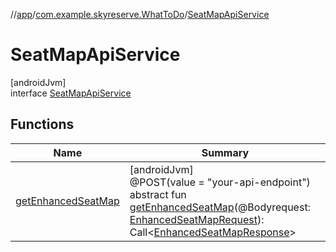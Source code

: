 //[app](../../../index.md)/[com.example.skyreserve.WhatToDo](../index.md)/[SeatMapApiService](index.md)

# SeatMapApiService

[androidJvm]\
interface [SeatMapApiService](index.md)

## Functions

| Name | Summary |
|---|---|
| [getEnhancedSeatMap](get-enhanced-seat-map.md) | [androidJvm]<br>@POST(value = &quot;your-api-endpoint&quot;)<br>abstract fun [getEnhancedSeatMap](get-enhanced-seat-map.md)(@Bodyrequest: [EnhancedSeatMapRequest](../../com.example.skyreserve.model/-enhanced-seat-map-request/index.md)): Call&lt;[EnhancedSeatMapResponse](../../com.example.skyreserve.model/-enhanced-seat-map-response/index.md)&gt; |

